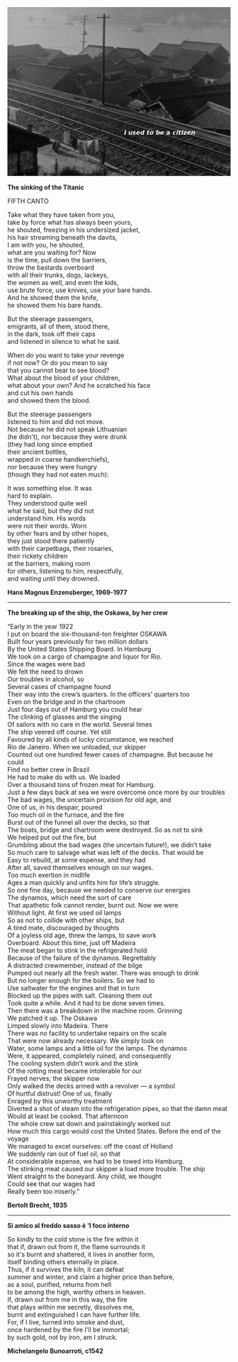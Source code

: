 ![ScottWalker](/images/iutbac.jpg)
  
**The sinking of the Titanic**  
  
FIFTH CANTO  
  
Take what they have taken from you,  
take by force what has always been yours,  
he shouted, freezing in his undersized jacket,  
his hair streaming beneath the davits,  
I am with you, he shouted,  
what are you waiting for? Now  
is the time, pull down the barriers,  
throw the bastards overboard  
with all their trunks, dogs, lackeys,  
the women as well, and even the kids,  
use brute force, use knives, use your bare hands.  
And he showed them the knife,  
he showed them his bare hands.  
  
But the steerage passengers,  
emigrants, all of them, stood there,  
in the dark, took off their caps  
and listened in silence to what he said.  
  
When do you want to take your revenge  
if not now? Or do you mean to say  
that you cannot bear to see blood?  
What about the blood of your children,  
what about your own? And he scratched his face  
and cut his own hands  
and showed them the blood.  
  
But the steerage passengers  
listened to him and did not move.  
Not because he did not speak Lithuanian  
(he didn't), nor because they were drunk  
(they had long since emptied  
their ancient bottles,  
wrapped in coarse handkerchiefs),  
nor because they were hungry  
(though they had not eaten much):  
  
It was something else. It was  
hard to explain.  
They understood quite well  
what he said, but they did not  
understand him. His words  
were not their words. Worn  
by other fears and by other hopes,  
they just stood there patiently  
with their carpetbags, their rosaries,  
their rickety children  
at the barriers, making room  
for others, listening to him, respectfully,  
and waiting until they drowned.  
  
**Hans Magnus Enzensberger, 1969-1977**  

----

**The breaking up of the ship, the Oskawa, by her crew**  

“Early in the year 1922  
I put on board the six-thousand-ton freighter OSKAWA  
Built four years previously for two million dollars  
By the United States Shipping Board. In Hamburg  
We took on a cargo of champagne and liquor for Rio.  
Since the wages were bad  
We felt the need to drown  
Our troubles in alcohol, so  
Several cases of champagne found  
Their way into the crew’s quarters. In the officers’ quarters too  
Even on the bridge and in the chartroom  
Just four days out of Hamburg you could hear    
The clinking of glasses and the singing  
Of sailors with no care in the world. Several times    
The ship veered off course. Yet still  
Favoured by all kinds of lucky circumstance, we reached  
Rio de Janeiro. When we unloaded, our skipper  
Counted out one hundred fewer cases of champagne. But because he could  
Find no better crew in Brazil  
He had to make do with us. We loaded  
Over a thousand tons of frozen meat for Hamburg.  
Just a few days back at sea we were overcome once more by our troubles  
The bad wages, the uncertain provision for old age, and  
One of us, in his despair, poured  
Too much oil in the furnace, and the fire  
Burst out of the funnel all over the decks, so that  
The boats, bridge and chartroom were destroyed. So as not to sink  
We helped put out the fire, but  
Grumbling about the bad wages (the uncertain future!), we didn’t take  
So much care to salvage what was left of the decks. That would be  
Easy to rebuild, at some expense, and they had  
After all, saved themselves enough on our wages.  
Too much exertion in midlife  
Ages a man quickly and unfits him for life’s struggle.  
So one fine day, because we needed to conserve our energies  
The dynamos, which need the sort of care  
That apathetic folk cannot render, burnt out. Now we were  
Without light. At first we used oil lamps  
So as not to collide with other ships, but  
A tired mate, discouraged by thoughts  
Of a joyless old age, threw the lamps, to save work  
Overboard. About this time, just off Madeira  
The meat began to stink in the refrigerated hold  
Because of the failure of the dynamos. Regrettably  
A distracted crewmember, instead of the bilge  
Pumped out nearly all the fresh water. There was enough to drink  
But no longer enough for the boilers. So we had to  
Use saltwater for the engines and that in turn  
Blocked up the pipes with salt. Cleaning them out  
Took quite a while. And it had to be done seven times.  
Then there was a breakdown in the machine room. Grinning  
We patched it up. The Oskawa  
Limped slowly into Madeira. There  
There was no facility to undertake repairs on the scale  
That were now already necessary. We simply took on  
Water, some lamps and a little oil for the lamps. The dynamos  
Were, it appeared, completely ruined, and consequently  
The cooling system didn’t work and the stink  
Of the rotting meat became intolerable for our  
Frayed nerves; the skipper now  
Only walked the decks armed with a revolver — a symbol  
Of hurtful distrust! One of us, finally  
Enraged by this unworthy treatment  
Diverted a shot of steam into the refrigeration pipes, so that the damn meat  
Would at least be cooked. That afternoon  
The whole crew sat down and painstakingly worked out  
How much this cargo would cost the United States. Before the end of the voyage  
We managed to excel ourselves: off the coast of Holland  
We suddenly ran out of fuel oil, so that  
At considerable expense, we had to be towed into Hamburg.  
The stinking meat caused our skipper a load more trouble. The ship  
Went straight to the boneyard. Any child, we thought  
Could see that our wages had  
Really been too miserly.”  
  
**Bertolt Brecht, 1935**  

----

**Sì amico al freddo sasso è 'l foco interno**  
  
So kindly to the cold stone is the fire within it  
that if, drawn out from it, the flame surrounds it  
so it's burnt and shattered, it lives in another form,  
itself binding others eternally in place.  
Thus, if it survives the kiln, it can defeat  
summer and winter, and claim a higher price than before,  
as a soul, purified, returns from hell  
to be among the high, worthy others in heaven.  
If, drawn out from me in this way, the fire  
that plays within me secretly, dissolves me,  
burnt and extinguished I can have further life.  
For, if I live, turned into smoke and dust,  
once hardened by the fire I'll be immortal;  
by such gold, not by iron, am I struck.  
  
**Michelangelo Bunoarroti, c1542**  


